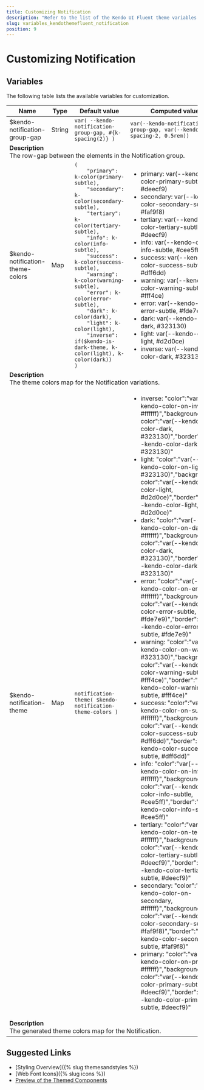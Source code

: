 ```yaml
---
title: Customizing Notification
description: "Refer to the list of the Kendo UI Fluent theme variables available for customization."
slug: variables_kendothemefluent_notification
position: 9
---
```


# Customizing Notification

## Variables

The following table lists the available variables for customization.

<table class="theme-variables">
    <colgroup>
    <col style="width: 200px; white-space:nowrap;" />
    <col />
    <col />
    <col />
</colgroup>
<thead>
    <tr>
        <th>Name</th>
        <th>Type</th>
        <th>Default value</th>
        <th>Computed value</th>
    </tr>
</thead>
<tbody>
        <tr>
    <td>$kendo-notification-group-gap</td>
    <td>String</td>
    <td><code>var( --kendo-notification-group-gap, #{k-spacing(2)} )</code></td>
    <td><code>var(--kendo-notification-group-gap, var(--kendo-spacing-2, 0.5rem))</code></td>
</tr>
<tr>
    <td colspan="4" class="theme-variables-description-container"><div><b>Description</b><div class="theme-variables-description">The row-gap between the elements in the Notification group.</div></div>
    </td>
</tr>
<tr>
    <td>$kendo-notification-theme-colors</td>
    <td>Map</td>
    <td><code>(
    "primary": k-color(primary-subtle),
    "secondary": k-color(secondary-subtle),
    "tertiary": k-color(tertiary-subtle),
    "info": k-color(info-subtle),
    "success": k-color(success-subtle),
    "warning": k-color(warning-subtle),
    "error": k-color(error-subtle),
    "dark": k-color(dark),
    "light": k-color(light),
    "inverse": if($kendo-is-dark-theme, k-color(light), k-color(dark))
)</code></td>
    <td><ul><li>primary: var(--kendo-color-primary-subtle, #deecf9)</li><li>secondary: var(--kendo-color-secondary-subtle, #faf9f8)</li><li>tertiary: var(--kendo-color-tertiary-subtle, #deecf9)</li><li>info: var(--kendo-color-info-subtle, #cee5ff)</li><li>success: var(--kendo-color-success-subtle, #dff6dd)</li><li>warning: var(--kendo-color-warning-subtle, #fff4ce)</li><li>error: var(--kendo-color-error-subtle, #fde7e9)</li><li>dark: var(--kendo-color-dark, #323130)</li><li>light: var(--kendo-color-light, #d2d0ce)</li><li>inverse: var(--kendo-color-dark, #323130)</li></ul></td>
</tr>
<tr>
    <td colspan="4" class="theme-variables-description-container"><div><b>Description</b><div class="theme-variables-description">The theme colors map for the Notification variations.</div></div>
    </td>
</tr>
<tr>
    <td>$kendo-notification-theme</td>
    <td>Map</td>
    <td><code>notification-theme( $kendo-notification-theme-colors )</code></td>
    <td><ul><li>inverse: "color":"var(--kendo-color-on-inverse, #ffffff)","background-color":"var(--kendo-color-dark, #323130)","border":"var(--kendo-color-dark, #323130)"</li><li>light: "color":"var(--kendo-color-on-light, #323130)","background-color":"var(--kendo-color-light, #d2d0ce)","border":"var(--kendo-color-light, #d2d0ce)"</li><li>dark: "color":"var(--kendo-color-on-dark, #ffffff)","background-color":"var(--kendo-color-dark, #323130)","border":"var(--kendo-color-dark, #323130)"</li><li>error: "color":"var(--kendo-color-on-error, #ffffff)","background-color":"var(--kendo-color-error-subtle, #fde7e9)","border":"var(--kendo-color-error-subtle, #fde7e9)"</li><li>warning: "color":"var(--kendo-color-on-warning, #323130)","background-color":"var(--kendo-color-warning-subtle, #fff4ce)","border":"var(--kendo-color-warning-subtle, #fff4ce)"</li><li>success: "color":"var(--kendo-color-on-success, #ffffff)","background-color":"var(--kendo-color-success-subtle, #dff6dd)","border":"var(--kendo-color-success-subtle, #dff6dd)"</li><li>info: "color":"var(--kendo-color-on-info, #ffffff)","background-color":"var(--kendo-color-info-subtle, #cee5ff)","border":"var(--kendo-color-info-subtle, #cee5ff)"</li><li>tertiary: "color":"var(--kendo-color-on-tertiary, #ffffff)","background-color":"var(--kendo-color-tertiary-subtle, #deecf9)","border":"var(--kendo-color-tertiary-subtle, #deecf9)"</li><li>secondary: "color":"var(--kendo-color-on-secondary, #ffffff)","background-color":"var(--kendo-color-secondary-subtle, #faf9f8)","border":"var(--kendo-color-secondary-subtle, #faf9f8)"</li><li>primary: "color":"var(--kendo-color-on-primary, #ffffff)","background-color":"var(--kendo-color-primary-subtle, #deecf9)","border":"var(--kendo-color-primary-subtle, #deecf9)"</li></ul></td>
</tr>
<tr>
    <td colspan="4" class="theme-variables-description-container"><div><b>Description</b><div class="theme-variables-description">The generated theme colors map for the Notification.</div></div>
    </td>
</tr>
</tbody>
</table>

## Suggested Links

* [Styling Overview]({% slug themesandstyles %})
* [Web Font Icons]({% slug icons %})
* [Preview of the Themed Components](../)

